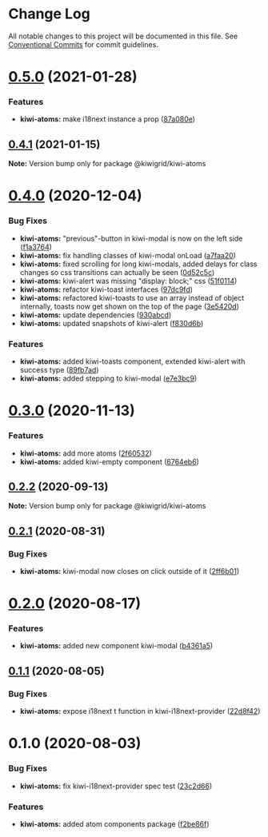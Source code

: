 # Change Log

All notable changes to this project will be documented in this file.
See [Conventional Commits](https://conventionalcommits.org) for commit guidelines.

# [0.5.0](https://github.com/kiwigrid/kiwi-components/compare/@kiwigrid/kiwi-atoms@0.4.1...@kiwigrid/kiwi-atoms@0.5.0) (2021-01-28)


### Features

* **kiwi-atoms:** make i18next instance a prop ([87a080e](https://github.com/kiwigrid/kiwi-components/commit/87a080eff8962996df845726c3c0ce3be2ef592e))





## [0.4.1](https://github.com/kiwigrid/kiwi-components/compare/@kiwigrid/kiwi-atoms@0.4.0...@kiwigrid/kiwi-atoms@0.4.1) (2021-01-15)

**Note:** Version bump only for package @kiwigrid/kiwi-atoms





# [0.4.0](https://github.com/kiwigrid/kiwi-components/compare/@kiwigrid/kiwi-atoms@0.3.0...@kiwigrid/kiwi-atoms@0.4.0) (2020-12-04)


### Bug Fixes

* **kiwi-atoms:** "previous"-button in kiwi-modal is now on the left side ([f1a3764](https://github.com/kiwigrid/kiwi-components/commit/f1a3764c7267c5143398ce0ff62abc2a25575cda))
* **kiwi-atoms:** fix handling classes of kiwi-modal onLoad ([a7faa20](https://github.com/kiwigrid/kiwi-components/commit/a7faa2021d988fcf273d97f94a9007501ef10dcf))
* **kiwi-atoms:** fixed scrolling for long kiwi-modals, added delays for class changes so css transitions can actually be seen ([0d52c5c](https://github.com/kiwigrid/kiwi-components/commit/0d52c5ce3f39c29f5f2bf1ab83e1c51ada6ae85a))
* **kiwi-atoms:** kiwi-alert was missing "display: block;" css ([51f0114](https://github.com/kiwigrid/kiwi-components/commit/51f011404edc05f201b0489f3c8ff2d65899cae8))
* **kiwi-atoms:** refactor kiwi-toast interfaces ([97dc9fd](https://github.com/kiwigrid/kiwi-components/commit/97dc9fd3000c9ceb99a71eea12932fa63c8f6054))
* **kiwi-atoms:** refactored kiwi-toasts to use an array instead of object internally, toasts now get shown on the top of the page ([3e5420d](https://github.com/kiwigrid/kiwi-components/commit/3e5420dfbaeeda27249bed1ecaaca3910b93444c))
* **kiwi-atoms:** update dependencies ([930abcd](https://github.com/kiwigrid/kiwi-components/commit/930abcd5409c1ad60d162e5a63156275b740dead))
* **kiwi-atoms:** updated snapshots of kiwi-alert ([f830d6b](https://github.com/kiwigrid/kiwi-components/commit/f830d6b6786041b45334bab8e1bfdba3c19fc811))


### Features

* **kiwi-atoms:** added kiwi-toasts component, extended kiwi-alert with success type ([89fb7ad](https://github.com/kiwigrid/kiwi-components/commit/89fb7ad163359e6c3191679ee9be96a91f6e9601))
* **kiwi-atoms:** added stepping to kiwi-modal ([e7e3bc9](https://github.com/kiwigrid/kiwi-components/commit/e7e3bc9847058641010ce2958dce35bc55df6207))





# [0.3.0](https://github.com/kiwigrid/kiwi-components/compare/@kiwigrid/kiwi-atoms@0.2.2...@kiwigrid/kiwi-atoms@0.3.0) (2020-11-13)


### Features

* **kiwi-atoms:** add more atoms ([2f60532](https://github.com/kiwigrid/kiwi-components/commit/2f60532118266f6258cf29a967436281ccfa1351))
* **kiwi-atoms:** added kiwi-empty component ([6764eb6](https://github.com/kiwigrid/kiwi-components/commit/6764eb616775c014a774ca87d9a12de4e6994a64))





## [0.2.2](https://github.com/kiwigrid/kiwi-components/compare/@kiwigrid/kiwi-atoms@0.2.1...@kiwigrid/kiwi-atoms@0.2.2) (2020-09-13)

**Note:** Version bump only for package @kiwigrid/kiwi-atoms





## [0.2.1](https://github.com/kiwigrid/kiwi-components/compare/@kiwigrid/kiwi-atoms@0.2.0...@kiwigrid/kiwi-atoms@0.2.1) (2020-08-31)


### Bug Fixes

* **kiwi-atoms:** kiwi-modal now closes on click outside of it ([2ff6b01](https://github.com/kiwigrid/kiwi-components/commit/2ff6b012d509493a31a8b34f116c6eff87c37604))





# [0.2.0](https://github.com/kiwigrid/kiwi-components/compare/@kiwigrid/kiwi-atoms@0.1.1...@kiwigrid/kiwi-atoms@0.2.0) (2020-08-17)


### Features

* **kiwi-atoms:** added new component kiwi-modal ([b4361a5](https://github.com/kiwigrid/kiwi-components/commit/b4361a5478a92add361b4b92787f703af8c6d4b1))





## [0.1.1](https://github.com/kiwigrid/kiwi-components/compare/@kiwigrid/kiwi-atoms@0.1.0...@kiwigrid/kiwi-atoms@0.1.1) (2020-08-05)


### Bug Fixes

* **kiwi-atoms:** expose i18next t function in kiwi-i18next-provider ([22d8f42](https://github.com/kiwigrid/kiwi-components/commit/22d8f42f259ebe4af05556d040a9795b188cd27c))





# 0.1.0 (2020-08-03)


### Bug Fixes

* **kiwi-atoms:** fix kiwi-i18next-provider spec test ([23c2d66](https://github.com/kiwigrid/kiwi-components/commit/23c2d66e2c7495f288f235ec0e1549f46e7337a7))


### Features

* **kiwi-atoms:** added atom components package ([f2be86f](https://github.com/kiwigrid/kiwi-components/commit/f2be86f1cdac2871a8b3b27130a2be3a02cbb5ad))
